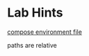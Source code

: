 # Lab Hints

[compose environment file](https://docs.docker.com/compose/env-file/)


paths are relative